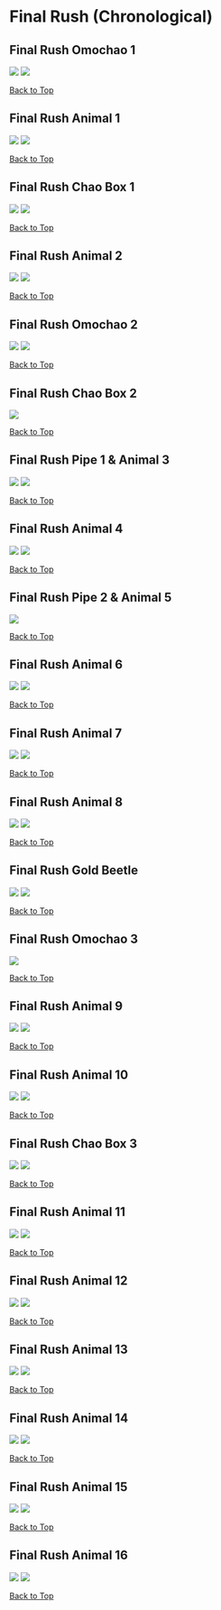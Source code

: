 # Final Rush (Chronological)

## Final Rush Omochao 1
![](../FinalRush/Omochao-1st-Far.webp)
![](../FinalRush/Omochao-1st-Close.webp)

[Back to Top](#)

## Final Rush Animal 1
![](../FinalRush/Animal-1st-Far.webp)
![](../FinalRush/Animal-1st-Close.webp)

[Back to Top](#)

## Final Rush Chao Box 1
![](../FinalRush/Chaobox-1st-Far.webp)
![](../FinalRush/Chaobox-1st-Close.webp)

[Back to Top](#)

## Final Rush Animal 2
![](../FinalRush/Animal-2nd-Far.webp)
![](../FinalRush/Animal-2nd-Close.webp)

[Back to Top](#)

## Final Rush Omochao 2
![](../FinalRush/Omochao-2nd-Far.webp)
![](../FinalRush/Omochao-2nd-Close.webp)

[Back to Top](#)

## Final Rush Chao Box 2
![](../FinalRush/Chaobox-2nd-Close.webp)

[Back to Top](#)

## Final Rush Pipe 1 & Animal 3
![](../FinalRush/Pipe-1st-Far.webp)
![](../FinalRush/Pipe-1st-Close.webp)

[Back to Top](#)

## Final Rush Animal 4
![](../FinalRush/Animal-4th-Far.webp)
![](../FinalRush/Animal-4th-Close.webp)

[Back to Top](#)

## Final Rush Pipe 2 & Animal 5
![](../FinalRush/Pipe-2nd-Close.webp)

[Back to Top](#)

## Final Rush Animal 6
![](../FinalRush/Animal-6th-Far.webp)
![](../FinalRush/Animal-6th-Close.webp)

[Back to Top](#)

## Final Rush Animal 7
![](../FinalRush/Animal-7th-Far.webp)
![](../FinalRush/Animal-7th-Close.webp)

[Back to Top](#)

## Final Rush Animal 8
![](../FinalRush/Animal-8th-Far.webp)
![](../FinalRush/Animal-8th-Close.webp)

[Back to Top](#)

## Final Rush Gold Beetle
![](../FinalRush/GoldBeetle-Far.webp)
![](../FinalRush/GoldBeetle-Close.webp)

[Back to Top](#)

## Final Rush Omochao 3
![](../FinalRush/Omochao-3rd-Close.webp)

[Back to Top](#)

## Final Rush Animal 9
![](../FinalRush/Animal-9th-Far.webp)
![](../FinalRush/Animal-9th-Close.webp)

[Back to Top](#)

## Final Rush Animal 10
![](../FinalRush/Animal-10th-Far.webp)
![](../FinalRush/Animal-10th-Close.webp)

[Back to Top](#)

## Final Rush Chao Box 3
![](../FinalRush/Chaobox-3rd-Far.webp)
![](../FinalRush/Chaobox-3rd-Close.webp)

[Back to Top](#)

## Final Rush Animal 11
![](../FinalRush/Animal-11th-Far.webp)
![](../FinalRush/Animal-11th-Close.webp)

[Back to Top](#)

## Final Rush Animal 12
![](../FinalRush/Animal-12th-Far.webp)
![](../FinalRush/Animal-12th-Close.webp)

[Back to Top](#)

## Final Rush Animal 13
![](../FinalRush/Animal-13th-Far.webp)
![](../FinalRush/Animal-13th-Close.webp)

[Back to Top](#)

## Final Rush Animal 14
![](../FinalRush/Animal-14th-Far.webp)
![](../FinalRush/Animal-14th-Close.webp)

[Back to Top](#)

## Final Rush Animal 15
![](../FinalRush/Animal-15th-Far.webp)
![](../FinalRush/Animal-15th-Close.webp)

[Back to Top](#)

## Final Rush Animal 16
![](../FinalRush/Animal-16th-Far.webp)
![](../FinalRush/Animal-16th-Close.webp)

[Back to Top](#)
